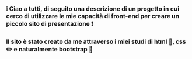 ### :grey_exclamation: Ciao a tutti, di seguito una descrizione di un progetto in cui cerco di utilizzare le mie capacità di front-end per creare un piccolo sito di presentazione :exclamation:

### Il sito è stato creato da me attraverso i miei studi di html :orange_book:, css :pencil2: e naturalmente bootstrap :newspaper:
